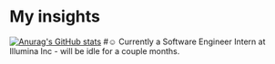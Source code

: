 # My insights
[![Anurag's GitHub stats](https://github-readme-stats.vercel.app/api?username=figo2127)](https://github.com/anuraghazra/github-readme-stats)
#☺️  Currently a Software Engineer Intern at Illumina Inc - will be idle for a couple months.
